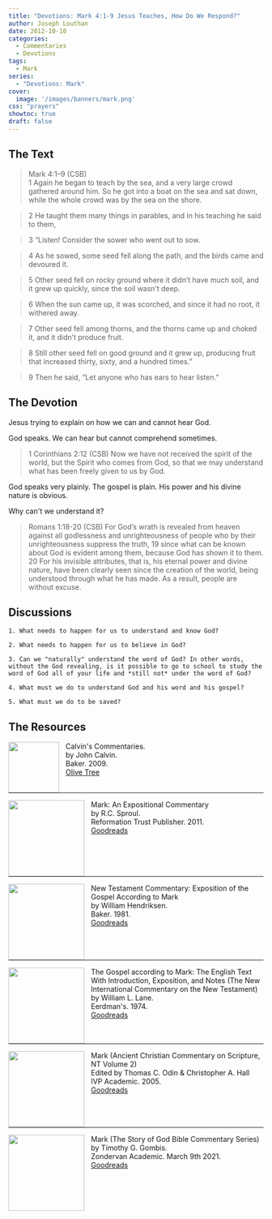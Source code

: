 ```yaml
---
title: "Devotions: Mark 4:1-9 Jesus Teaches, How Do We Respond?"
author: Joseph Louthan
date: 2012-10-10
categories:
  - Commentaries
  - Devotions
tags:
  - Mark
series:
  - "Devotions: Mark"
cover:
  image: '/images/banners/mark.png'
css: "prayers"
showtoc: true
draft: false
---
```


## The Text

>Mark 4:1–9 (CSB)  
> 1  Again he began to teach by the sea, and a very large crowd gathered around him. So he got into a boat on the sea and sat down, while the whole crowd was by the sea on the shore. 

> 2  He taught them many things in parables, and in his teaching he said to them, 

> 3  “Listen! Consider the sower who went out to sow. 

> 4  As he sowed, some seed fell along the path, and the birds came and devoured it. 

> 5  Other seed fell on rocky ground where it didn’t have much soil, and it grew up quickly, since the soil wasn’t deep. 

> 6  When the sun came up, it was scorched, and since it had no root, it withered away. 

> 7  Other seed fell among thorns, and the thorns came up and choked it, and it didn’t produce fruit. 

> 8  Still other seed fell on good ground and it grew up, producing fruit that increased thirty, sixty, and a hundred times.” 

> 9  Then he said, “Let anyone who has ears to hear listen.”

## The Devotion

Jesus trying to explain on how we can and cannot hear God.

God speaks. We can hear but cannot comprehend sometimes.

>1 Corinthians 2:12 (CSB) Now we have not received the spirit of the world, but the Spirit who comes from God, so that we may understand what has been freely given to us by God.

God speaks very plainly. The gospel is plain. His power and his divine nature is obvious.

Why can't we understand it?

>Romans 1:18-20 (CSB) For God’s wrath is revealed from heaven against all godlessness and unrighteousness of people who by their unrighteousness suppress the truth, 19 since what can be known about God is evident among them, because God has shown it to them. 20 For his invisible attributes, that is, his eternal power and divine nature, have been clearly seen since the creation of the world, being understood through what he has made. As a result, people are without excuse.

## Discussions

```text
1. What needs to happen for us to understand and know God?

2. What needs to happen for us to believe in God?

3. Can we "naturally" understand the word of God? In other words, without the God revealing, is it possible to go to school to study the word of God all of your life and *still not* under the word of God?

4. What must we do to understand God and his word and his gospel?

5. What must we do to be saved?
```

<div style="page-break-after: always;"></div>


## The Resources

<p style="clear:both;">

<img src="/images/resources/commentary-calvin-set.png" align="left" width="100" style="padding-right: 10px" />Calvin's Commentaries.  
by John Calvin.  
Baker. 2009.  
[Olive Tree](https://www.olivetree.com/store/product.php?productid=17517)

<p style="clear:both;">

---

<img src="/images/resources/commentary-mark-sproul.jpg" align="left" width="150" style="padding-right: 10px" />Mark: An Expositional Commentary  
by R.C. Sproul.  
Reformation Trust Publisher. 2011.  
[Goodreads](https://www.goodreads.com/book/show/13329901-mark?ac=1&from_search=true&qid=AjPCOwNAXj&rank=1)

<p style="clear:both;">

---

<img src="/images/resources/commentary-mark-hendriksen.jpg" align="left" width="150" style="padding-right: 10px" />New Testament Commentary: Exposition of the Gospel According to Mark  
by William Hendriksen.  
Baker. 1981.  
[Goodreads](https://www.goodreads.com/book/show/2365098.Mark)

<p style="clear:both;">

---

<img src="/images/resources/commentary-mark-lane.jpg" align="left" width="150" style="padding-right: 10px" />The Gospel according to Mark: The English Text With Introduction, Exposition, and Notes (The New International Commentary on the New Testament)  
by William L. Lane.  
Eerdman's. 1974.  
[Goodreads](https://www.goodreads.com/book/show/978619.The_Gospel_of_Mark?from_search=true&from_srp=true&qid=UOUMUiJ7z4&rank=2)

<p style="clear:both;">

---

<img src="/images/resources/commentary-mark-oden.jpg" align="left" width="150" style="padding-right: 10px" />Mark (Ancient Christian Commentary on Scripture, NT Volume 2)  
Edited by Thomas C. Odin & Christopher A. Hall  
IVP Academic. 2005.  
[Goodreads](https://www.goodreads.com/book/show/33015669-mark)

<p style="clear:both;">

---

<img src="/images/resources/commentary-mark-gombis.jpg" align="left" width="150" style="padding-right: 10px" />Mark (The Story of God Bible Commentary Series)  
by Timothy G. Gombis.   
Zondervan Academic. March 9th 2021.  
[Goodreads](https://www.goodreads.com/book/show/54287613-mark)

<p style="clear:both;">
